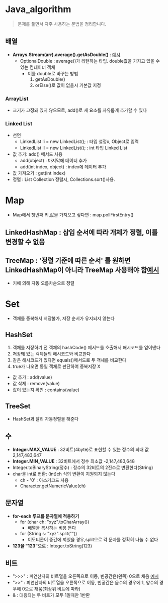 # Java_algorithm

> 문제를 풀면서 자주 사용하는 문법을 정리합니다.

## 배열
- __Arrays.Stream(arr).average().getAsDouble()__ : [예시](https://github.com/yeongseoPark/Java_algorithm/blob/master/src/LeetCode_ProgrammingSkills/AverageSalaryExcludingMinAndMax/AverageSalarayExcludingMinAndMax.java) 
  - OptionalDouble : average()가 리턴하는 타입. double값을 가지고 있을 수 있는 컨테이너 객체
    - 이를 double로 바꾸는 방법
      1. getAsDouble()
      2. orElse()로 값이 없을시 기본값 지정

### ArrayList 
- 크기가 고정돼 있지 않으므로, add()로 새 요소를 자유롭게 추가할 수 있다

### Linked List
- 선언
  - LinkedList li = new LinkedList(); : 타입 설정x, Object로 입력
  - LinkedList<Integer> ll = new LinkedList<Integer>(); : int 타입 Linked List
- 값 추가: add() 메서드 사용
  - add(object) : 마지막에 데이터 추가
  - add(int index, object) : index에 데이터 추가
- 값 가져오기 : get(int index)
- 정렬 : List Collection 정렬시, Collections.sort()사용.

# Map
- Map에서 첫번째 키,값을 가져오고 싶다면 : map.pollFirstEntry()
## LinkedHashMap : 삽입 순서에 따라 개체가 정렬, 이를 변경할 수 없음
## TreeMap : '정렬 기준에 따른 순서' 를 원하면 LinkedHashMap이 아니라 TreeMap 사용해야 함[예시](https://github.com/yeongseoPark/Java_algorithm/blob/master/src/LeetCode_ProgrammingSkills/FindtheNearestPointThathasSameXorY/solution.java)
- 키에 의해 자동 오름차순으로 정렬

# Set
- 객체를 중복해서 저장불가, 저장 순서가 유지되지 않는다

## HashSet
1. 객체를 저장하기 전 객체의 hashCode() 메서드를 호출해서 해시코드를 얻어낸다
2. 저장돼 있는 객체들의 해시코드와 비교한다
3. 같은 해시코드가 있다면 equals()메서드로 두 객체를 비교한다
4. true가 나오면 동일 객체로 판단하여 중복저장 X
- 값 추가 : add(value)
- 값 삭제 : remove(value)
- 값이 있는지 확인 : contains(value)

## TreeSet
- HashSet과 달리 자동정렬을 해준다


## 수
- __Integer.MAX_VALUE__ : 32비트(4byte)로 표현할 수 있는 정수의 최대 값 2,147,483,647
- __Integer.MIN_VALUE__ : 32비트에서 정수 최소값 -2,147,483,648
- Integer.toBinaryString(정수) : 정수의 32비트의 2진수로 변환한다(String)
- char을 int로 변환: (int)ch 식의 변환이 지원되지 않는다
  - ch - '0' : 아스키코드 사용
  - Character.getNumericValue(ch)

## 문자열
- __for-each 루프를 문자열에 적용하기__
  - for (char ch: "xyz".toCharArray()) 
    - 배열을 복사하는 비용 든다
  - for (String s: "xyz".split("")) 
    - 이모티콘이 중간에 껴있을 경우,split으로 각 문자를 정확히 나눌 수 없다
- __123을 "123"으로__ : Integer.toString(123)
## 비트 
- ">>>" : 피연산자의 비트열을 오른쪽으로 이동, 빈공간은(왼쪽) 0으로 채움 [예시](https://github.com/yeongseoPark/Java_algorithm/blob/master/src/LeetCode_ProgrammingSkills/Numberof1Bits/Numberof1Bits.java)
- ">>"  : 피연산자의 비트열을 오른쪽으로 이동, 빈공간은 음수의 경우에 1, 양수의 경우에 0으로 채움(최상위 비트에 따라)
- & : 대응되는 두 비트가 모두 1일때만 1반환 